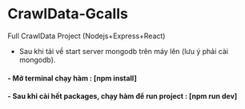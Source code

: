# CrawlData-Gcalls
Full CrawlData Project (Nodejs+Express+React)

- Sau khi tải về start server mongodb trên máy lên (lưu ý phải cài mongodb).
#### - Mở terminal chạy hàm : [npm install]
#### - Sau khi cài hết packages, chạy hàm để run project : [npm run dev]
